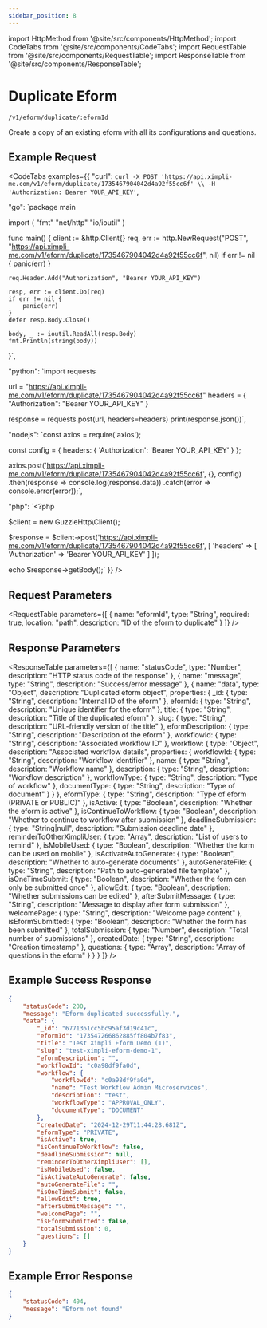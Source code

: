 ```yaml
---
sidebar_position: 8
---
```


import HttpMethod from '@site/src/components/HttpMethod';
import CodeTabs from '@site/src/components/CodeTabs';
import RequestTable from '@site/src/components/RequestTable';
import ResponseTable from '@site/src/components/ResponseTable';

# Duplicate Eform

<HttpMethod method="POST" /> `/v1/eform/duplicate/:eformId`

Create a copy of an existing eform with all its configurations and questions.

## Example Request

<CodeTabs examples={{
  "curl": `curl -X POST 'https://api.ximpli-me.com/v1/eform/duplicate/1735467904042d4a92f55cc6f' \\
-H 'Authorization: Bearer YOUR_API_KEY'`,

  "go": `package main

import (
    "fmt"
    "net/http"
    "io/ioutil"
)

func main() {
    client := &http.Client{}
    req, err := http.NewRequest("POST", "https://api.ximpli-me.com/v1/eform/duplicate/1735467904042d4a92f55cc6f", nil)
    if err != nil {
        panic(err)
    }

    req.Header.Add("Authorization", "Bearer YOUR_API_KEY")

    resp, err := client.Do(req)
    if err != nil {
        panic(err)
    }
    defer resp.Body.Close()

    body, _ := ioutil.ReadAll(resp.Body)
    fmt.Println(string(body))
}`,

  "python": `import requests

url = "https://api.ximpli-me.com/v1/eform/duplicate/1735467904042d4a92f55cc6f"
headers = {
    "Authorization": "Bearer YOUR_API_KEY"
}

response = requests.post(url, headers=headers)
print(response.json())`,

  "nodejs": `const axios = require('axios');

const config = {
    headers: { 'Authorization': 'Bearer YOUR_API_KEY' }
};

axios.post('https://api.ximpli-me.com/v1/eform/duplicate/1735467904042d4a92f55cc6f', {}, config)
    .then(response => console.log(response.data))
    .catch(error => console.error(error));`,

  "php": `<?php

$client = new GuzzleHttp\\Client();

$response = $client->post('https://api.ximpli-me.com/v1/eform/duplicate/1735467904042d4a92f55cc6f', [
    'headers' => [
        'Authorization' => 'Bearer YOUR_API_KEY'
    ]
]);

echo $response->getBody();`
}} />

## Request Parameters

<RequestTable
  parameters={[
    {
      name: "eformId",
      type: "String",
      required: true,
      location: "path",
      description: "ID of the eform to duplicate"
    }
  ]}
/>

## Response Parameters

<ResponseTable
  parameters={[
    {
      name: "statusCode",
      type: "Number",
      description: "HTTP status code of the response"
    },
    {
      name: "message",
      type: "String",
      description: "Success/error message"
    },
    {
      name: "data",
      type: "Object",
      description: "Duplicated eform object",
      properties: {
        _id: {
          type: "String",
          description: "Internal ID of the eform"
        },
        eformId: {
          type: "String",
          description: "Unique identifier for the eform"
        },
        title: {
          type: "String",
          description: "Title of the duplicated eform"
        },
        slug: {
          type: "String",
          description: "URL-friendly version of the title"
        },
        eformDescription: {
          type: "String",
          description: "Description of the eform"
        },
        workflowId: {
          type: "String",
          description: "Associated workflow ID"
        },
        workflow: {
          type: "Object",
          description: "Associated workflow details",
          properties: {
            workflowId: {
              type: "String",
              description: "Workflow identifier"
            },
            name: {
              type: "String",
              description: "Workflow name"
            },
            description: {
              type: "String",
              description: "Workflow description"
            },
            workflowType: {
              type: "String",
              description: "Type of workflow"
            },
            documentType: {
              type: "String",
              description: "Type of document"
            }
          }
        },
        eformType: {
          type: "String",
          description: "Type of eform (PRIVATE or PUBLIC)"
        },
        isActive: {
          type: "Boolean",
          description: "Whether the eform is active"
        },
        isContinueToWorkflow: {
          type: "Boolean",
          description: "Whether to continue to workflow after submission"
        },
        deadlineSubmission: {
          type: "String|null",
          description: "Submission deadline date"
        },
        reminderToOtherXimpliUser: {
          type: "Array",
          description: "List of users to remind"
        },
        isMobileUsed: {
          type: "Boolean",
          description: "Whether the form can be used on mobile"
        },
        isActivateAutoGenerate: {
          type: "Boolean",
          description: "Whether to auto-generate documents"
        },
        autoGenerateFile: {
          type: "String",
          description: "Path to auto-generated file template"
        },
        isOneTimeSubmit: {
          type: "Boolean",
          description: "Whether the form can only be submitted once"
        },
        allowEdit: {
          type: "Boolean",
          description: "Whether submissions can be edited"
        },
        afterSubmitMessage: {
          type: "String",
          description: "Message to display after form submission"
        },
        welcomePage: {
          type: "String",
          description: "Welcome page content"
        },
        isEformSubmitted: {
          type: "Boolean",
          description: "Whether the form has been submitted"
        },
        totalSubmission: {
          type: "Number",
          description: "Total number of submissions"
        },
        createdDate: {
          type: "String",
          description: "Creation timestamp"
        },
        questions: {
          type: "Array",
          description: "Array of questions in the eform"
        }
      }
    }
  ]}
/>

## Example Success Response

```json
{
    "statusCode": 200,
    "message": "Eform duplicated successfully.",
    "data": {
        "_id": "6771361cc5bc95af3d19c41c",
        "eformId": "173547266862885ff804b7f83",
        "title": "Test Ximpli Eform Demo (1)",
        "slug": "test-ximpli-eform-demo-1",
        "eformDescription": "",
        "workflowId": "c0a98df9fa0d",
        "workflow": {
            "workflowId": "c0a98df9fa0d",
            "name": "Test Workflow Admin Microservices",
            "description": "test",
            "workflowType": "APPROVAL_ONLY",
            "documentType": "DOCUMENT"
        },
        "createdDate": "2024-12-29T11:44:28.681Z",
        "eformType": "PRIVATE",
        "isActive": true,
        "isContinueToWorkflow": false,
        "deadlineSubmission": null,
        "reminderToOtherXimpliUser": [],
        "isMobileUsed": false,
        "isActivateAutoGenerate": false,
        "autoGenerateFile": "",
        "isOneTimeSubmit": false,
        "allowEdit": true,
        "afterSubmitMessage": "",
        "welcomePage": "",
        "isEformSubmitted": false,
        "totalSubmission": 0,
        "questions": []
    }
}
```

## Example Error Response

```json
{
    "statusCode": 404,
    "message": "Eform not found"
}
```